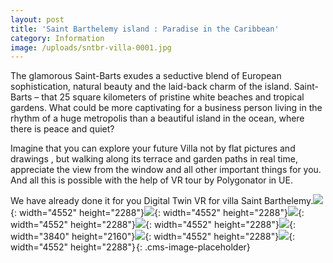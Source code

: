 ```yaml
---
layout: post
title: 'Saint Barthelemy island : Paradise in the Caribbean'
category: Information
image: /uploads/sntbr-villa-0001.jpg
---
```


The glamorous Saint-Barts exudes a seductive blend of European sophistication, natural beauty and the laid-back charm of the island. Saint- Barts – that 25 square kilometers of pristine white beaches and tropical gardens. What could be more captivating for a business person living in the rhythm of a huge metropolis than a beautiful island in the ocean, where there is peace and quiet?&nbsp;

Imagine that you can explore your future Villa not by flat pictures and drawings , but walking along its terrace and garden paths in real time, appreciate the view from the window and all other important things for you. And all this is possible with the help of VR tour by Polygonator in UE.

We have already done it for you Digital Twin VR for villa Saint Barthelemy.![](/uploads/highresscreenshot00008.png){: width="4552" height="2288"}![](/uploads/highresscreenshot00005.png){: width="4552" height="2288"}![](/uploads/highresscreenshot00004.png){: width="4552" height="2288"}![](/uploads/2-1.jpg){: width="4552" height="2288"}![](/uploads/sntbr-villa-0004.jpg){: width="3840" height="2160"}![](/uploads/4-1.jpg){: width="4552" height="2288"}![](/uploads/highresscreenshot00010.png){: width="4552" height="2288"}![](data:image/png;base64,iVBORw0KGgoAAAANSUhEUgAAAAEAAAABCAYAAAAfFcSJAAAADUlEQVQYV2P4////fwAJ+wP9BUNFygAAAABJRU5ErkJggg==){: .cms-image-placeholder}